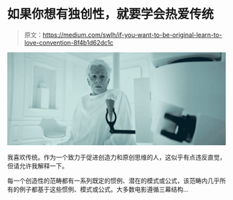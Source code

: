 # 如果你想有独创性，就要学会热爱传统

> 原文：<https://medium.com/swlh/if-you-want-to-be-original-learn-to-love-convention-8f4b1d62dc1c>

![](img/6b50d4d5de4df739a1d30ebf52b866f0.png)

我喜欢传统。作为一个致力于促进创造力和原创思维的人，这似乎有点违反直觉，但请允许我解释一下。

每一个创造性的范畴都有一系列既定的惯例、潜在的模式或公式，该范畴内几乎所有的例子都基于这些惯例、模式或公式。大多数电影遵循三幕结构…